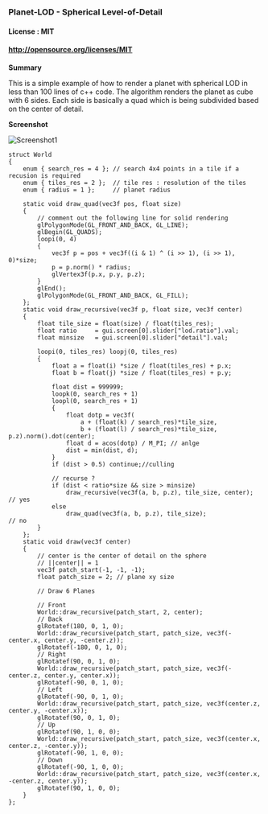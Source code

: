 ### Planet-LOD - Spherical Level-of-Detail

#### License : MIT
#### http://opensource.org/licenses/MIT

**Summary** 

This is a simple example of how to render a planet with spherical LOD in less than 100 lines of c++ code. The algorithm renders the planet as cube with 6 sides. Each side is basically a quad which is being subdivided based on the center of detail.

**Screenshot** 

![Screenshot1](https://github.com/sp4cerat/Planet-LOD/blob/master/screenshot/Animation.gif?raw=true)


	struct World
	{
		enum { search_res = 4 }; // search 4x4 points in a tile if a recusion is required
		enum { tiles_res = 2 };  // tile res : resolution of the tiles 
		enum { radius = 1 };     // planet radius
	
		static void draw_quad(vec3f pos, float size) 
		{
			// comment out the following line for solid rendering
			glPolygonMode(GL_FRONT_AND_BACK, GL_LINE);
			glBegin(GL_QUADS);
			loopi(0, 4)
			{
				vec3f p = pos + vec3f((i & 1) ^ (i >> 1), (i >> 1), 0)*size;
				p = p.norm() * radius;
				glVertex3f(p.x, p.y, p.z);
			}
			glEnd();
			glPolygonMode(GL_FRONT_AND_BACK, GL_FILL);		
		};
		static void draw_recursive(vec3f p, float size, vec3f center)
		{
			float tile_size = float(size) / float(tiles_res);
			float ratio		= gui.screen[0].slider["lod.ratio"].val;
			float minsize	= gui.screen[0].slider["detail"].val;
	
			loopi(0, tiles_res) loopj(0, tiles_res)
			{
				float a = float(i) *size / float(tiles_res) + p.x;
				float b = float(j) *size / float(tiles_res) + p.y;
	
				float dist = 999999;
				loopk(0, search_res + 1)	
				loopl(0, search_res + 1)
				{
					float dotp = vec3f(
						a + (float(k) / search_res)*tile_size, 
						b + (float(l) / search_res)*tile_size, p.z).norm().dot(center);
					float d = acos(dotp) / M_PI; // anlge
					dist = min(dist, d);
				}
				if (dist > 0.5) continue;//culling
	
				// recurse ?
				if (dist < ratio*size && size > minsize)
					draw_recursive(vec3f(a, b, p.z), tile_size, center);	// yes
				else
					draw_quad(vec3f(a, b, p.z), tile_size);					// no
			}
		};
		static void draw(vec3f center)
		{
			// center is the center of detail on the sphere
			// ||center|| = 1
			vec3f patch_start(-1, -1, -1);
			float patch_size = 2; // plane xy size
	
			// Draw 6 Planes
	
			// Front
			World::draw_recursive(patch_start, 2, center);
			// Back
			glRotatef(180, 0, 1, 0);
			World::draw_recursive(patch_start, patch_size, vec3f(-center.x, center.y, -center.z));
			glRotatef(-180, 0, 1, 0);
			// Right
			glRotatef(90, 0, 1, 0);
			World::draw_recursive(patch_start, patch_size, vec3f(-center.z, center.y, center.x));
			glRotatef(-90, 0, 1, 0);
			// Left
			glRotatef(-90, 0, 1, 0);
			World::draw_recursive(patch_start, patch_size, vec3f(center.z, center.y, -center.x));
			glRotatef(90, 0, 1, 0);
			// Up
			glRotatef(90, 1, 0, 0);
			World::draw_recursive(patch_start, patch_size, vec3f(center.x, center.z, -center.y));
			glRotatef(-90, 1, 0, 0);
			// Down
			glRotatef(-90, 1, 0, 0);
			World::draw_recursive(patch_start, patch_size, vec3f(center.x, -center.z, center.y));
			glRotatef(90, 1, 0, 0);
		}
	};
